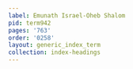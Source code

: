 ```yaml
---
label: Emunath Israel-Oheb Shalom
pid: term942
pages: '763'
order: '0258'
layout: generic_index_term
collection: index-headings
---
```

